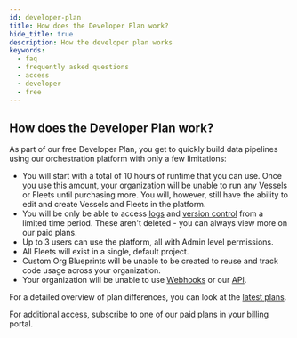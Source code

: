 ```yaml
---
id: developer-plan
title: How does the Developer Plan work?
hide_title: true
description: How the developer plan works
keywords:
  - faq
  - frequently asked questions
  - access
  - developer
  - free
---
```


## How does the Developer Plan work?
As part of our free Developer Plan, you get to quickly build data pipelines using our orchestration platform with only a few limitations:

- You will start with a total of 10 hours of runtime that you can use. Once you use this amount, your organization will be unable to run any Vessels or Fleets until purchasing more. You will, however, still have the ability to edit and create Vessels and Fleets in the platform.
- You will be only be able to access [logs](../../reference/logs/logs-overview.md) and [version control](../../reference/fleets/version-control.md) from a limited time period. These aren't deleted - you can always view more on our paid plans.
- Up to 3 users can use the platform, all with Admin level permissions.
- All Fleets will exist in a single, default project.
- Custom Org Blueprints will be unable to be created to reuse and track code usage across your organization.
- Your organization will be unable to use [Webhooks](../../reference/triggers/webhook-triggers.md) or our [API](../../reference/api.md).

For a detailed overview of plan differences, you can look at the [latest plans](https://www.shipyardapp.com/pricing).

For additional access, subscribe to one of our paid plans in your [billing](../../reference/admin/billing.md) portal. 